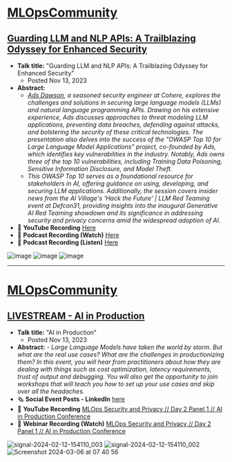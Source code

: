 # [MLOpsCommunity](https://podcast.mlops.community/)
## [Guarding LLM and NLP APIs: A Trailblazing Odyssey for Enhanced Security](https://home.mlops.community/public/videos/guarding-llm-and-nlp-apis-a-trailblazing-odyssey-for-enhanced-security)

- **Talk title:** "Guarding LLM and NLP APIs: A Trailblazing Odyssey for Enhanced Security"
  - Posted Nov 13, 2023
- **Abstract:**
   - _[Ads Dawson](https://linkedin.com/in/adamdawson0), a seasoned security engineer at Cohere, explores the challenges and solutions in securing large language models (LLMs) and natural language programming APIs. Drawing on his extensive experience, Ads discusses approaches to threat modeling LLM applications, preventing data breaches, defending against attacks, and bolstering the security of these critical technologies. The presentation also delves into the success of the "OWASP Top 10 for Large Language Model Applications" project, co-founded by Ads, which identifies key vulnerabilities in the industry. Notably, Ads owns three of the top 10 vulnerabilities, including Training Data Poisoning, Sensitive Information Disclosure, and Model Theft._
   - _This OWASP Top 10 serves as a foundational resource for stakeholders in AI, offering guidance on using, developing, and securing LLM applications. Additionally, the session covers insider news from the AI Village's 'Hack the Future' | LLM Red Teaming event at Defcon31, providing insights into the inaugural Generative AI Red Teaming showdown and its significance in addressing security and privacy concerns amid the widespread adoption of AI._
- 🍿 **YouTube Recording** [Here]([https://www.youtube.com/watch?v=KC9rV-8q-mQ](https://www.youtube.com/watch?v=u-VCfL3l_lw))
- 📣 **Podcast Recording (Watch)** [Here](https://home.mlops.community/public/videos/guarding-llm-and-nlp-apis-a-trailblazing-odyssey-for-enhanced-security)
- 📣 **Podcast Recording (Listen)** [Here](https://open.spotify.com/episode/7MeWfnNGZXiRT3OF76GB1o?si=2a5ab37f5605496a)

![image](https://github.com/GangGreenTemperTatum/speaking/assets/104169244/26cb6fee-6937-44ee-9bee-f003b1f93c69)
![image](https://github.com/GangGreenTemperTatum/speaking/assets/104169244/3401a4c2-922f-4b26-bc6f-f4a6454e8d2d)
![image](https://github.com/GangGreenTemperTatum/speaking/assets/104169244/bdb11cd4-901d-4c8b-851f-541f74b748b7)

----------------------------------------

# [MLOpsCommunity](https://mlops.community/)
## [LIVESTREAM - AI in Production](https://home.mlops.community/public/events/ai-in-production-2024-02-15)

- **Talk title:** "AI in Production"
  - Posted Nov 13, 2023
- **Abstract:**
   _- Large Language Models have taken the world by storm. But what are the real use cases? What are the challenges in productionizing them? In this event, you will hear from practitioners about how they are dealing with things such as cost optimization, latency requirements, trust of output and debugging. You will also get the opportunity to join workshops that will teach you how to set up your use cases and skip over all the headaches._
- 🗞️ **Social Event Posts - LinkedIn** [here](https://www.linkedin.com/events/7155994854496374784/comments/)
- 🍿 **YouTube Recording** [MLOps Security and Privacy // Day 2 Panel 1 // AI in Production Conference](https://www.youtube.com/watch?v=FvHPnuwH6rg)
- 📣 **Webinar Recording (Watch)** [MLOps Security and Privacy // Day 2 Panel 1 // AI in Production Conference](https://home.mlops.community/public/videos/security-and-privacy)

![signal-2024-02-12-154110_003](https://github.com/GangGreenTemperTatum/speaking/assets/104169244/18ba9b5a-4116-46c7-8f76-135e651cc400)
![signal-2024-02-12-154110_002](https://github.com/GangGreenTemperTatum/speaking/assets/104169244/1709bd39-c2fc-4dd9-869c-8a9018e73da2)
![Screenshot 2024-03-06 at 07 40 56](https://github.com/GangGreenTemperTatum/speaking/assets/104169244/c5228de7-caf4-4b03-b769-64a2ccab725e)
